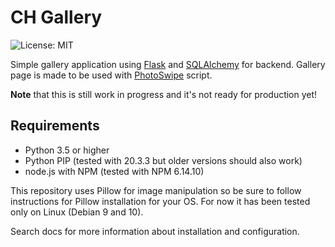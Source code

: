 # CH Gallery

![License: MIT](https://img.shields.io/github/license/commonality/readme-inspector.svg)

Simple gallery application using [Flask](https://github.com/pallets/flask) and [SQLAlchemy](https://www.sqlalchemy.org/)
for backend. Gallery page is made to be used with [PhotoSwipe](https://github.com/jpocentek/PhotoSwipe/) script.

**Note** that this is still work in progress and it's not ready for production yet!

## Requirements

* Python 3.5 or higher
* Python PIP (tested with 20.3.3 but older versions should also work)
* node.js with NPM (tested with NPM 6.14.10)

This repository uses Pillow for image manipulation so be sure to follow instructions for Pillow installation for your OS.
For now it has been tested only on Linux (Debian 9 and 10).

Search docs for more information about installation and configuration.
